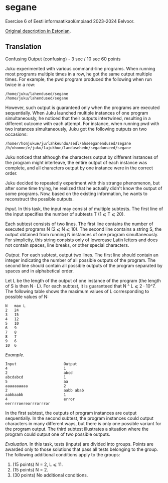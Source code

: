 # segane

Exercise 6 of Eesti informaatikaolümpiaad 2023-2024 Eelvoor.

[Original description in Estonian](https://eio.ee/uploads/Main/2023-12-10-ev-et.zip).

## Translation

Confusing Output (confusing) - 3 sec / 10 sec 60 points

Juku experimented with various command-line programs. When running most programs multiple times in a row, he got the same output multiple times. For example, the pwd program produced the following when run twice in a row:

    /home/juku/lahendused/segane
    /home/juku/lahendused/segane

However, such output is guaranteed only when the programs are executed sequentially. When Juku launched multiple instances of one program simultaneously, he noticed that their outputs intertwined, resulting in a different outcome with each attempt. For instance, when running pwd with two instances simultaneously, Juku got the following outputs on two occasions:

    /home//homjukue/ju/lahkeundu/sedl/ahseeganendused/segane
    /h/ohomme/e/juku/lajukhue/landusehedn/segadunseed/segane

Juku noticed that although the characters output by different instances of the program might interleave, the entire output of each instance was complete, and all characters output by one instance were in the correct order.

Juku decided to repeatedly experiment with this strange phenomenon, but after some time trying, he realized that he actually didn't know the output of some programs. Now, based on the existing information, he wants to reconstruct the possible outputs.

*Input.* In this task, the input may consist of multiple subtests. The first line of the input specifies the number of subtests T (1 ⩽ T ⩽ 20).

Each subtest consists of two lines. The first line contains the number of executed programs N (2 ⩽ N ⩽ 10). The second line contains a string S, the output obtained from running N instances of one program simultaneously. For simplicity, this string consists only of lowercase Latin letters and does not contain spaces, line breaks, or other special characters.

*Output.* For each subtest, output two lines. The first line should contain an integer indicating the number of all possible outputs of the program. The second line should contain all possible outputs of the program separated by spaces and in alphabetical order.

Let L be the length of the output of one instance of the program (the length of S is then N · L). For each subtest, it is guaranteed that N ^ L ⩽ 2 · 10^7. The following table shows the maximum values of L corresponding to possible values of N:

    N   max L
    2   24
    3   15
    4   12
    5   10
    6   9
    7   8
    8   7
    9   6
    10  6

*Example.*

    Input                     Output
    4                         1
    2                         abcd
    abcdabcd                  1
    5                         aa
    aaaaaaaaaa                2
    2                         aabb abab
    aabbaabb                  1
    4                         error
    eerrrroereorrrorrror

In the first subtest, the outputs of program instances are output sequentially. In the second subtest, the program instances could output characters in many different ways, but there is only one possible variant for the program output. The third subtest illustrates a situation where the program could output one of two possible outputs.

*Evaluation.* In this task, tests (inputs) are divided into groups. Points are awarded only to those solutions that pass all tests belonging to the group. The following additional conditions apply to the groups:

1. (15 points) N = 2, L ⩽ 11.
2. (15 points) N = 2.
3. (30 points) No additional conditions.
